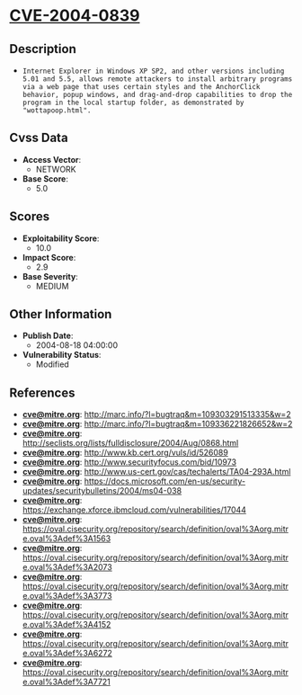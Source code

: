 
# [CVE-2004-0839](http://marc.info/?l=bugtraq&m=109303291513335&w=2)

## Description

- `Internet Explorer in Windows XP SP2, and other versions including 5.01 and 5.5, allows remote attackers to install arbitrary programs via a web page that uses certain styles and the AnchorClick behavior, popup windows, and drag-and-drop capabilities to drop the program in the local startup folder, as demonstrated by "wottapoop.html".`

## Cvss Data

- **Access Vector**:
  - NETWORK
- **Base Score**:
  - 5.0

## Scores

- **Exploitability Score**:
  - 10.0
- **Impact Score**:
  - 2.9
- **Base Severity**:
  - MEDIUM

## Other Information

- **Publish Date**:
  - 2004-08-18 04:00:00
- **Vulnerability Status**:
  - Modified

## References

- **cve@mitre.org**: http://marc.info/?l=bugtraq&m=109303291513335&w=2
- **cve@mitre.org**: http://marc.info/?l=bugtraq&m=109336221826652&w=2
- **cve@mitre.org**: http://seclists.org/lists/fulldisclosure/2004/Aug/0868.html
- **cve@mitre.org**: http://www.kb.cert.org/vuls/id/526089
- **cve@mitre.org**: http://www.securityfocus.com/bid/10973
- **cve@mitre.org**: http://www.us-cert.gov/cas/techalerts/TA04-293A.html
- **cve@mitre.org**: https://docs.microsoft.com/en-us/security-updates/securitybulletins/2004/ms04-038
- **cve@mitre.org**: https://exchange.xforce.ibmcloud.com/vulnerabilities/17044
- **cve@mitre.org**: https://oval.cisecurity.org/repository/search/definition/oval%3Aorg.mitre.oval%3Adef%3A1563
- **cve@mitre.org**: https://oval.cisecurity.org/repository/search/definition/oval%3Aorg.mitre.oval%3Adef%3A2073
- **cve@mitre.org**: https://oval.cisecurity.org/repository/search/definition/oval%3Aorg.mitre.oval%3Adef%3A3773
- **cve@mitre.org**: https://oval.cisecurity.org/repository/search/definition/oval%3Aorg.mitre.oval%3Adef%3A4152
- **cve@mitre.org**: https://oval.cisecurity.org/repository/search/definition/oval%3Aorg.mitre.oval%3Adef%3A6272
- **cve@mitre.org**: https://oval.cisecurity.org/repository/search/definition/oval%3Aorg.mitre.oval%3Adef%3A7721
